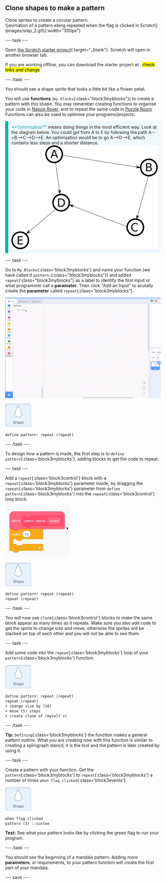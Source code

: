 ## Clone shapes to make a pattern

<div style="display: flex; flex-wrap: wrap">
<div style="flex-basis: 200px; flex-grow: 1; margin-right: 15px;">
Clone sprites to create a circular pattern.
</div>
<div>
![animation of a pattern ebing repeated when the flag is clicked in Scratch](images/step_2.gif){:width="300px"}
</div>
</div>

--- task ---

Open [the Scratch starter project](https://scratch.mit.edu/projects/540476254/){:target="_blank"}. Scratch will open in another browser tab. 

If you are working offline, you can download the starter project at [](https://rpf.io/p/en/puzzle-room). <mark>check links and change</mark>

--- /task ---

You should see a shape sprite that looks a little bit like a flower petal.

You will use **functions** (`my blocks`{:class="block3myblocks"}) to create a pattern with this shape. You may remember creating functions to organise your code in [Nature Rover](https://projects.raspberrypi.org/en/projects/nature-rover/3), and to repeat the same code in [Puzzle Room](https://projects.raspberrypi.org/en/projects/puzzle-room/4). Functions can also be used to optimise your programs/projects.

<p style="border-left: solid; border-width:10px; border-color: #0faeb0; background-color: aliceblue; padding: 10px;">
<span style="color: #0faeb0">**Optimisation**</span> means doing things in the most efficient way. Look at the diagram below. You could get from A to E by following the path A-->B-->C-->D-->E. An optimisation would be to go A-->D-->E, which contains less steps and a shorter distance.
<img src="images/map.png">
</p>

--- task ---

Go to `My Blocks`{:class='block3myblocks'} and name your function (we have called it `pattern:`{:class="block3myblocks"}) and added `repeat`{:class="block3myblocks"} as a label to identify the first input or what programmer call a **parameter**. Then click "Add an Input" to acutally create the **parameter** called `repeat`{:class="block3myblocks"}.

![animation of a my blocks being added and an additional parameter being added](images/add-parameter.gif)

![shape sprite](images/shape_sprite.png)
```blocks3
define pattern: repeat (repeat)
```

--- /task ---

To design how a pattern is made, the first step is to `define pattern`{:class='block3myblocks'}, adding blocks to get the code to repeat.

--- task ---

Add a `repeat`{:class='block3control'} block with a `repeat`{:class='block3myblocks'} parameter inside, by dragging the `repeat`{:class='block3myblocks'} parameter from `define pattern`{:class='block3myblocks'} into the `repeat`{:class='block3control'} loop block.

![animation showing the repeat parameter being dragged from the define block and into to repeat block](images/use-repeat.gif)

![shape sprite](images/shape_sprite.png)
```blocks3
define pattern: repeat (repeat)
repeat (repeat)
```

--- /task ---

You will now use `clone`{:class='block3control'} blocks to make the same block appear as many times as it repeats. Make sure you also add code to get the sprite to change size and move, otherwise the sprites will be stacked on top of each other and you will not be able to see them.

--- task ---

Add some code into the `repeat`{:class='block3myblocks'} loop of your `pattern`{:class='block3myblocks'} function.

![shape sprite](images/shape_sprite.png)
```blocks3
define pattern: repeat (repeat)
repeat (repeat)
+ change size by (10)
+ move (5) steps
+ create clone of (myself v)
```

--- /task ---

**Tip:** `Defining`{:class='block3myblocks'} the function makes a general pattern outline. What you are creating now with this function is similar to creating a spirograph stencil; it is the tool and the pattern is later created by using it. 

--- task ---

Create a pattern with your function. Get the `pattern`{:class='block3myblocks'} to `repeat`{:class='block3myblocks'} a number of times `when flag clicked`{:class='block3events'}. 

![shape sprite](images/shape_sprite.png)
```blocks3
when flag clicked
pattern (3) ::custom
```

**Test:** See what your pattern looks like by clicking the green flag to run your program.

--- /task ---

You should see the beginning of a mandala pattern. Adding more **parameters**, or requirements, to your pattern function will create the first part of your mandala.

--- save ---
